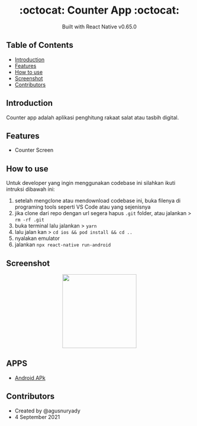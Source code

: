<h1 align="center">:octocat: Counter App :octocat:</h1>

  <p align="center">
  Built with React Native v0.65.0
   </p>
   
   ## Table of Contents

- [Introduction](#introduction)
- [Features](#features)
- [How to use](#howtouse)
- [Screenshot](#screenshot)
- [Contributors](#contributors)

## Introduction
Counter app adalah aplikasi penghitung rakaat salat atau tasbih digital.

## Features
* Counter Screen

## How to use

Untuk developer yang ingin menggunakan codebase ini silahkan ikuti intruksi dibawah ini:

1. setelah mengclone atau mendownload codebase ini, buka filenya di programing tools seperti VS Code atau yang sejenisnya
2. jika clone dari repo dengan url segera hapus `.git` folder, atau jalankan > `rm -rf .git`
3. buka terminal lalu jalankan > `yarn`
4. lalu jalan kan > `cd ios && pod install && cd ..`
5. nyalakan emulator
6. jalankan `npx react-native run-android`

## Screenshot
<div align="center">
    <img width="200" src="https://github.com/agusnuryady/Simple-Events/blob/master/Assets/Images/sc1.png">
</div>

## APPS
* [Android APk](https://github.com/agusnuryady/Simple-Events/blob/master/android/app-release.apk)

## Contributors
* Created by @agusnuryady
* 4 September 2021
